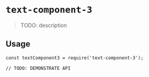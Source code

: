 # `text-component-3`

> TODO: description

## Usage

```
const textComponent3 = require('text-component-3');

// TODO: DEMONSTRATE API
```
